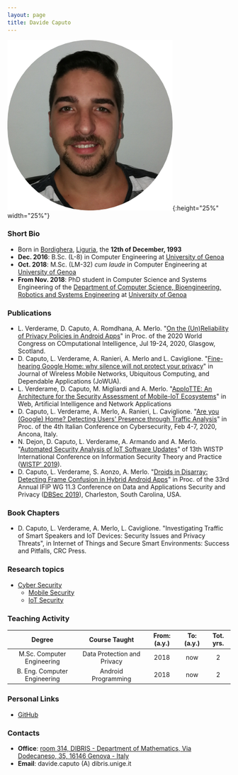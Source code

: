 ```yaml
--- 
layout: page
title: Davide Caputo
---
```


![Davide's pic is missing.](/pics/caputo.png){:height="25%" width="25%"}

### Short Bio

- Born in [Bordighera](https://it.wikipedia.org/wiki/Bordighera), [Liguria](https://en.wikipedia.org/wiki/Liguria), the **12th of December, 1993**
- **Dec. 2016**: B.Sc. (L-8) in Computer Engineering at [University of Genoa](https://en.wikipedia.org/wiki/University_of_Genoa)
- **Oct. 2018**: M.Sc. (LM-32) *cum laude* in Computer Engineering at [University of Genoa](https://en.wikipedia.org/wiki/University_of_Genoa)
- **From Nov. 2018**: PhD student in Computer Science and Systems Engineering of the [Department of Computer Science, Bioengineering, Robotics and Systems Engineering](http://www.dibris.unige.it/) at [University of Genoa](https://en.wikipedia.org/wiki/University_of_Genoa)

### Publications

- L. Verderame, D. Caputo, A. Romdhana, A. Merlo. "[On the (Un)Reliability of Privacy Policies in Android Apps](../../papers/On_the_UnReliability_of_Privacy_Policies_in_Android.pdf)" in Proc. of the 2020 World Congress on COmputational Intelligence, Jul 19-24, 2020, Glasgow, Scotland.
- D. Caputo, L. Verderame, A. Ranieri, A. Merlo and L. Caviglione. "[Fine-hearing Google Home: why silence will not protect your privacy](https://dx.doi.org/10.22667/JOWUA.2020.03.31.035)" in Journal of Wireless Mobile Networks, Ubiquitous Computing, and Dependable Applications (JoWUA).
- L. Verderame, D. Caputo, M. Migliardi and A. Merlo. "[AppIoTTE: An Architecture for the Security Assessment of Mobile-IoT Ecosystems](https://link.springer.com/chapter/10.1007%2F978-3-030-44038-1_79)" in Web, Artificial Intelligence and Network Applications
- D. Caputo, L. Verderame, A. Merlo, A. Ranieri, L. Caviglione. "[Are you (Google) Home? Detecting Users' Presence through Traffic Analysis](../../papers/Are_you_google_home_itasec_20.pdf)" in Proc. of the 4th Italian Conference on Cybersecurity, Feb 4-7, 2020, Ancona, Italy.
- N. Dejon, D. Caputo, L. Verderame, A. Armando and A. Merlo. "[Automated Security Analysis of IoT Software Updates](https://link.springer.com/chapter/10.1007%2F978-3-030-41702-4_14)" of 13th WISTP International Conference on Information Security Theory and Practice ([WISTP' 2019](http://www.wistp.org/)).
- D. Caputo, L. Verderame, S. Aonzo, A. Merlo. "[Droids in Disarray: Detecting Frame Confusion in Hybrid Android Apps](https://link.springer.com/chapter/10.1007/978-3-030-22479-0_7)" in Proc. of the 33rd Annual IFIP WG 11.3 Conference on Data and Applications Security and Privacy ([DBSec 2019](https://dbsec2019.cse.sc.edu/)), Charleston, South Carolina, USA.

### Book Chapters

- D. Caputo, L. Verderame, A. Merlo, L. Caviglione. "Investigating Traffic of Smart Speakers and IoT Devices:  Security Issues and Privacy Threats", in Internet of Things and Secure Smart Environments: Success and Pitfalls, CRC Press.

### Research topics

- [Cyber Security](https://en.wikipedia.org/wiki/Computer_security)
  * [Mobile Security](https://en.wikipedia.org/wiki/Mobile_security)
  * [IoT Security](https://www.owasp.org/index.php/OWASP_Internet_of_Things_Project)

### Teaching Activity

|                Degree               |      Course Taught    | From: (a.y.) | To: (a.y.) | Tot. yrs. |
|:-----------------------------------:|:--------------------------------------------:|:----:|:---:|:-:|
|        M.Sc. Computer Engineering   | Data Protection and Privacy                      | 2018 | now | 2 |
|        B. Eng. Computer Engineering | Android Programming                      | 2018 | now | 2 |


### Personal Links

- [GitHub](https://github.com/Dado1513) 

### Contacts

- **Office**: [room 314, DIBRIS - Department of Mathematics, Via Dodecaneso, 35, 16146 Genova - Italy](https://goo.gl/maps/kTyTs2YKMkL2)
- **Email**: davide.caputo (A) dibris.unige.it